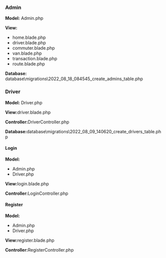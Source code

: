 <h3>Admin</h3>
<p><b>Model:</b> Admin.php</p>
<p><b>View:</b></p>
<ul>
    <li>home.blade.php</li>
    <li>driver.blade.php</li>
    <li>commuter.blade.php</li>
    <li>van.blade.php</li>
    <li>transaction.blade.php</li>
    <li>route.blade.php</li>
</ul>
<p><b>Database:</b> database\migrations\2022_08_18_084545_create_admins_table.php</p>



<h3>Driver</h3>
<p><b>Model:</b> Driver.php</p>
<p><b>View:</b>driver.blade.php</p>
<p><b>Controller:</b>DriverController.php</p>
<p><b>Database:</b>database\migrations\2022_08_09_140620_create_drivers_table.php</p>


<h4>Login</h4>
<p><b>Model:</b></p>
<ul>
    <li>Admin.php</li>
    <li>Driver.php</li>
</ul>
<p><b>View:</b>login.blade.php</p>
<p><b>Controller:</b>LoginController.php</p>

<h4>Register</h4>
<p><b>Model:</b></p>
<ul>
    <li>Admin.php</li>
    <li>Driver.php</li>
</ul>
<p><b>View:</b>register.blade.php</p>
<p><b>Controller:</b>RegisterController.php</p>



